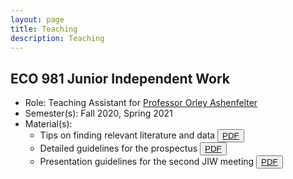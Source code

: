 ```yaml
---
layout: page
title: Teaching
description: Teaching
---
```


## ECO 981 Junior Independent Work
* Role: Teaching Assistant for <a href="https://irs.princeton.edu/people/orley-c-ashenfelter">Professor Orley Ashenfelter</a>
* Semester(s): Fall 2020, Spring 2021
* Material(s):
  - Tips on finding relevant literature and data <button type="button" class="btn btn-xs btn-default"><a href="/Teaching/ECO981_tips_literature.pdf">PDF</a></button>
  - Detailed guidelines for the prospectus <button type="button" class="btn btn-xs btn-default"><a href="/Teaching/ECO981_guidelines_prospectus.pdf">PDF</a></button>
  - Presentation guidelines for the second JIW meeting <button type="button" class="btn btn-xs btn-default"><a href="/Teaching/ECO981_presentation_guidelines_2nd_meeting.pdf">PDF</a></button>
